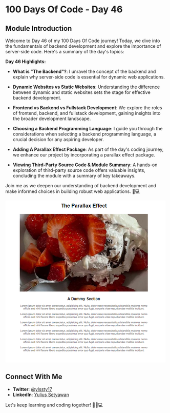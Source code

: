 # 100 Days Of Code - Day 46

## Module Introduction

Welcome to Day 46 of my 100 Days Of Code journey! Today, we dive into the fundamentals of backend development and explore the importance of server-side code. Here's a summary of the day's topics:

**Day 46 Highlights:**

- **What is "The Backend"?**: I unravel the concept of the backend and explain why server-side code is essential for dynamic web applications.

- **Dynamic Websites vs Static Websites**: Understanding the difference between dynamic and static websites sets the stage for effective backend development.

- **Frontend vs Backend vs Fullstack Development**: We explore the roles of frontend, backend, and fullstack development, gaining insights into the broader development landscape.

- **Choosing a Backend Programming Language**: I guide you through the considerations when selecting a backend programming language, a crucial decision for any aspiring developer.

- **Adding A Parallax Effect Package**: As part of the day's coding journey, we enhance our project by incorporating a parallax effect package.

- **Viewing Third-Party Source Code & Module Summary**: A hands-on exploration of third-party source code offers valuable insights, concluding the module with a summary of key takeaways.

Join me as we deepen our understanding of backend development and make informed choices in building robust web applications. 🚀💻

![Day 46 Preview](preview.PNG)


## Connect With Me

- **Twitter**: [@ylssty17](https://twitter.com/ylssty17)
- **LinkedIn**: [Yulius Setyawan](https://linkedin.com/in/yulius17)

Let's keep learning and coding together! 🚀🌟💻
